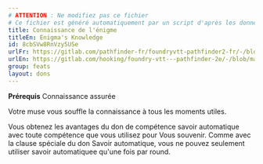 ```yaml
---
# ATTENTION : Ne modifiez pas ce fichier
# Ce fichier est généré automatiquement par un script d'après les données du module Foundry VTT officiel et de sa traduction
title: Connaissance de l'énigme
titleEn: Enigma's Knowledge
id: 8cbSVw8RnVzy5USe
urlFr: https://gitlab.com/pathfinder-fr/foundryvtt-pathfinder2-fr/-/blob/master/data/feats/8cbSVw8RnVzy5USe.htm
urlEn: https://gitlab.com/hooking/foundry-vtt---pathfinder-2e/-/blob/master/packs/data/feats.db/enigma-s-knowledge.json
group: feats
layout: dons
---
```

**Prérequis** <a class="entity-link" data-pack="pf2e.feats-srd" data-id="c6CS97Zs0DPmInaI" draggable="true">Connaissance assurée</a>

Votre muse vous souffle la connaissance à tous les moments utiles.

Vous obtenez les avantages du don de compétence <a class="entity-link" data-pack="pf2e.feats-srd" data-id="H3I2X0f7v4EzwxuN" draggable="true">savoir automatique</a> avec toute compétence que vous utilisez pour <a class="entity-link" data-pack="pf2e.actionspf2e" data-id="1OagaWtBpVXExToo" draggable="true">Vous souvenir</a>. Comme avec la clause spéciale du don Savoir automatique, vous ne pouvez seulement utiliser savoir automatiquee qu'une fois par round.


